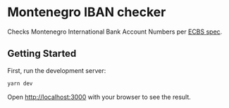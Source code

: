# Montenegro IBAN checker
Checks Montenegro International Bank Account Numbers per [ECBS spec](https://www.ecbs.org/Download/EBS204_V3.2.pdf).

## Getting Started

First, run the development server:

```bash
yarn dev
```

Open [http://localhost:3000](http://localhost:3000) with your browser to see the result.

